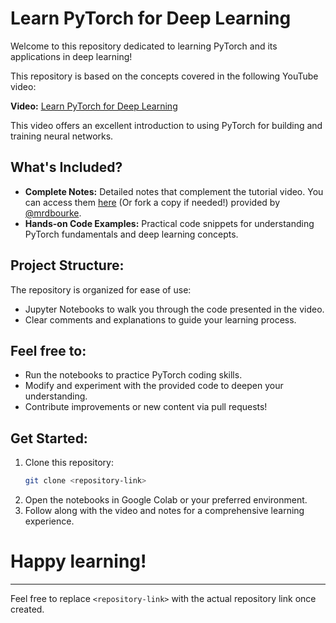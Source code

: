 # Learn PyTorch for Deep Learning

Welcome to this repository dedicated to learning PyTorch and its applications in deep learning!

This repository is based on the concepts covered in the following YouTube video:

**Video:** [Learn PyTorch for Deep Learning](https://youtu.be/Z_ikDlimN6A?si=QZZerYrQlk3uiJCi)

This video offers an excellent introduction to using PyTorch for building and training neural networks.

## What's Included?

- **Complete Notes:** Detailed notes that complement the tutorial video. You can access them [here](https://dbourke.link/pt-github) (Or fork a copy if needed!) provided by [@mrdbourke](https://github.com/mrdbourke). 
- **Hands-on Code Examples:** Practical code snippets for understanding PyTorch fundamentals and deep learning concepts.

## Project Structure:

The repository is organized for ease of use:
- Jupyter Notebooks to walk you through the code presented in the video.
- Clear comments and explanations to guide your learning process.

## Feel free to:

- Run the notebooks to practice PyTorch coding skills.
- Modify and experiment with the provided code to deepen your understanding.
- Contribute improvements or new content via pull requests!

## Get Started:

1. Clone this repository:
   ```bash
   git clone <repository-link>
   ```
2. Open the notebooks in Google Colab or your preferred environment.
3. Follow along with the video and notes for a comprehensive learning experience.

# Happy learning!

--- 

Feel free to replace `<repository-link>` with the actual repository link once created.
